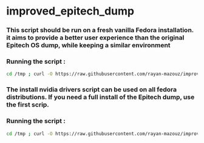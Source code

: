 # improved_epitech_dump

### This script should be run on a fresh vanilla Fedora installation. it aims to provide a better user experience than the original Epitech OS dump, while keeping a similar environment

### Running the script :
```sh
cd /tmp ; curl -O https://raw.githubusercontent.com/rayan-mazouz/improved_epitech_dump/main/improved_epitech_dump.sh ; chmod +x improved_epitech_dump.sh ; sudo ./improved_epitech_dump.sh
```


### The install nvidia drivers script can be used on all fedora distributions. If you need a full install of the Epitech dump, use the first scrip.

### Running the script :
```sh
cd /tmp ; curl -O https://raw.githubusercontent.com/rayan-mazouz/improved_epitech_dump/main/install_nvidia_drivers.sh ; sudo sh install_nvidia_drivers.sh
```
